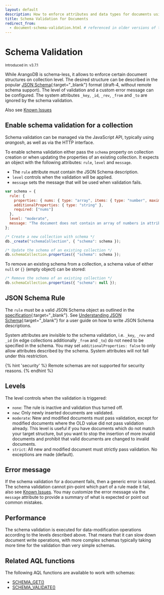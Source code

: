 ```yaml
---
layout: default
description: How to enforce attributes and data types for documents using JSON Schema on collection level.
title: Schema Validation for Documents
redirect_from:
  - document-schema-validation.html # referenced in older versions of the web interface
---
```

Schema Validation
=================

<small>Introduced in: v3.7.1</small>

While ArangoDB is schema-less, it allows to enforce certain document structures
on collection level. The desired structure can be described in the popular
[JSON Schema](https://json-schema.org/){:target="_blank"} format (draft-4,
without remote schema support). The level of validation and a custom error
message can be configured. The system attributes `_key`, `_id`, `_rev`, `_from`
and `_to` are ignored by the schema validation.

Also see [Known Issues](release-notes-known-issues311.html#schema-validation)

Enable schema validation for a collection
-----------------------------------------

Schema validation can be managed via the JavaScript API, typically
using _arangosh_, as well as via the HTTP interface.

To enable schema validation either pass the `schema` property on collection
creation or when updating the properties of an existing collection. It expects an
object with the following attributes: `rule`, `level` and `message`.

- The `rule` attribute must contain the JSON Schema description.
- `level` controls when the validation will be applied.
- `message` sets the message that will be used when validation fails.

```js
var schema = {
  rule: { 
    properties: { nums: { type: "array", items: { type: "number", maximum: 6 } } }, 
    additionalProperties: { type: "string" },
    required: ["nums"]
  },
  level: "moderate",
  message: "The document does not contain an array of numbers in attribute 'nums', or one of the numbers is greater than 6."
};

/* Create a new collection with schema */
db._create("schemaCollection", { "schema": schema });

/* Update the schema of an existing collection */
db.schemaCollection.properties({ "schema": schema });
```

To remove an existing schema from a collection, a schema value of either `null`
or `{}` (empty object) can be stored:

```js
/* Remove the schema of an existing collection */
db.schemaCollection.properties({ "schema": null });
```

JSON Schema Rule
----------------

The `rule` must be a valid JSON Schema object as outlined in the
[specification](https://json-schema.org/specification.html){:target="_blank"}.
See [Understanding JSON Schema](https://json-schema.org/understanding-json-schema/reference/object.html){:target="_blank"}
for a user guide on how to write JSON Schema descriptions.

System attributes are invisible to the schema validation, i.e. `_key`, `_rev` and `_id`
(in edge collections additionally `_from` and `_to`) do not need to be
specified in the schema. You may set `additionalProperties: false` to only
allow attributes described by the schema. System attributes will not fall under
this restriction.

{% hint 'security' %}
Remote schemas are not supported for security reasons.
{% endhint %}

Levels
------

The level controls when the validation is triggered:

- `none`: The rule is inactive and validation thus turned off.
- `new`: Only newly inserted documents are validated.
- `moderate`: New and modified documents must pass validation, except for
  modified documents where the OLD value did not pass validation already.
  This level is useful if you have documents which do not match your target
  structure, but you want to stop the insertion of more invalid documents
  and prohibit that valid documents are changed to invalid documents.
- `strict`: All new and modified document must strictly pass validation.
  No exceptions are made (default).

Error message
-------------

If the schema validation for a document fails, then a generic error is raised.
The schema validation cannot pin-point which part of a rule made it fail,
also see [Known Issues](release-notes-known-issues311.html#schema-validation).
You may customize the error message via the `message` attribute to provide a
summary of what is expected or point out common mistakes.

Performance
-----------

The schema validation is executed for data-modification operations according
to the levels described above. That means that it can slow down document 
write operations, with more complex schemas typically taking more time for the 
validation than very simple schemas.

Related AQL functions
---------------------

The following AQL functions are available to work with schemas:

 - [SCHEMA_GET()](aql/functions-miscellaneous.html#schema_get)
 - [SCHEMA_VALIDATE()](aql/functions-miscellaneous.html#schema_validate)
